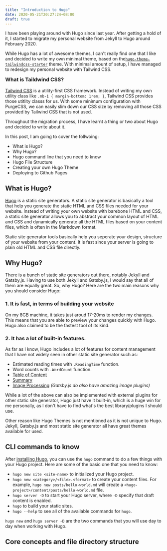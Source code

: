 ```yaml
---
title: "Introduction to Hugo"
date: 2020-05-21T20:27:24+08:00
draft: true
---
```


I have been playing around with Hugo since last year. After getting a hold of
it, I started to migrate my personal website from Jekyll to Hugo around
February 2020.

While Hugo has a lot of awesome themes, I can't really find one that I like and
decided to write my own minimal theme, based on the[`hugo-theme-tailwindcss-starter`][0]
theme. With minimal amount of setup, I have managed to redesign my personal
website with Tailwind CSS.

<div class="callout callout-info">
  <h3 style="margin-top: 0">What is Taildwind CSS?</h3>
  <p>
    <a href="https://tailwindcss.com/">Tailwind CSS</a> is a utility-first CSS framework.
    Instead of writing my own utility class like <code>.mb-1 { margin-bottom: 1rem; }</code>,
    Tailwind CSS provides those utitlity classs for us. With some minimum
    configuration with PurgeCSS, we can easily slim down our CSS size by
    removing all those CSS provided by Tailwind CSS that is not used.
  </p>
</div>

Throughout the migration process, I have learnt a thing or two about Hugo and
decided to write about it.

In this post, I am going to cover the follwoing:

- What is Hugo?
- Why Hugo?
- Hugo command line that you need to know
- Hugo File Structure
- Creating your own Hugo Theme
- Deploying to Github Pages

## What is Hugo?

[Hugo][1] is a static site generators. A static site generator is basically a
tool that help you generate the static HTML and CSS files needed for your
website. Instead of writing your own website with barebone HTML and CSS,
a static site generator allows you to abstract your common layout of HTML and
CSS and dynamically generate all the HTML files based on your content files,
which is often in the Markdown format.

Static site generator tools basically help you seperate your design, structure
of your website from your content. It is fast since your server is going to
plain old HTML and CSS file directly.

## Why Hugo?

There is a bunch of static site generators out there, notably Jekyll and Gatsby.js.
Having to use both Jekyll and Gatsby.js, I would say that all of them are equally great.
So, why Hugo? Here are the two main reasons why you should consider Hugo:

### 1. It is fast, in terms of building your website

On my 8GB machine, it takes just aroud 17-20ms to render my changes. This means
that you are able to preview your changes quickly with Hugo. Hugo also claimed
to be the fastest tool of its kind.

### 2. It has a lot of built-in features.

As far as I know, Hugo includes a lot of features for content management
that I have not widely seen in other static site generator such as:

- Estimated reading times with `.ReadingTime` function.
- Word counts with `.WordCount` function.
- [Table of Content](https://gohugo.io/content-management/toc/)
- [Summary](https://gohugo.io/content-management/summaries/)
- [Image Processing](https://gohugo.io/content-management/image-processing/)
  _(Gatsby.js do also have amazing image plugins)_

While a lot of the above can also be implemented with external plugins for
other static site generator, Hugo just have it built-in, which is a huge win
for me personally, as I don't have to find what's the best library/plugins I
should use.

<div class="callout callout-info">
  <p>
    Other reason like  Hugo Themes is not mentioned as it is not unique to Hugo.
    Jekyll, Gatsby.js and most static site generator all have great themes
    available for used.
  </p>
</div>

## CLI commands to know

After [installing Hugo](https://gohugo.io/getting-started/installing/), you can
use the `hugo` command to do a few things with your Hugo project. Here are some
of the basic one that you need to know:

- `hugo new site <site-name>` to initialized your Hugo project.
- `hugo new <category>/<file>.<format>` to create your content files. For
  example, `hugo new posts/hello-world.md` will create a
  `<hugo-project>/content/posts/hello-world.md` file.
- `hugo server -D` to start your Hugo server, where `-D` specify that draft
  content is enabled.
- `hugo` to build your static sites.
- `hugo --help` to see all of the available commands for `hugo`.

`hugo new` and `hugo server -D` are the two commands that you will use day to
day when working with Hugo.

## Core concepts and file directory structure


[0]: https://github.com/dirkolbrich/hugo-theme-tailwindcss-starter
[1]: https://gohugo.io/
